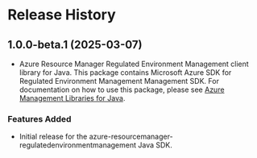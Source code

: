 # Release History

## 1.0.0-beta.1 (2025-03-07)

- Azure Resource Manager Regulated Environment Management  client library for Java. This package contains Microsoft Azure SDK for Regulated Environment Management  Management SDK. For documentation on how to use this package, please see [Azure Management Libraries for Java](https://aka.ms/azsdk/java/mgmt).
### Features Added

- Initial release for the azure-resourcemanager-regulatedenvironmentmanagement Java SDK.
